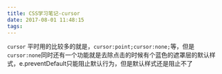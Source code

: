 ```yaml
---
title: CSS学习笔记-cursor
date: 2017-08-01 11:48:15
tags:
---
```


`cursor` 平时用的比较多的就是，`cursor:point;cursor:none;`等，但是`cursor:none`同时还有一个功能就是去除点击的时候有个蓝色的遮罩层的默认样式，e.preventDefault只能阻止默认行为，但是默认样式还是阻止不了